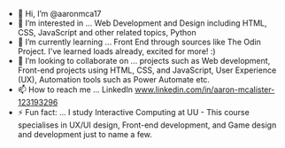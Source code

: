 - 👋 Hi, I’m @aaronmca17
- 👀 I’m interested in ... Web Development and Design including HTML, CSS, JavaScript and other related topics, Python
- 🌱 I’m currently learning ... Front End through sources like The Odin Project. I've learned loads already, excited for more! :)
- 💞️ I’m looking to collaborate on ... projects such as Web development, Front-end projects using HTML, CSS, and JavaScript, User Experience (UX), Automation tools such as Power Automate etc.
- 📫 How to reach me ... LinkedIn www.linkedin.com/in/aaron-mcalister-123193296
- ⚡ Fun fact: ... I study Interactive Computing at UU - This course specialises in UX/UI design, Front-end development, and Game design and development just to name a few.

<!---
aaronmca17/aaronmca17 is a ✨ special ✨ repository because its `README.md` (this file) appears on your GitHub profile.
You can click the Preview link to take a look at your changes.
--->
